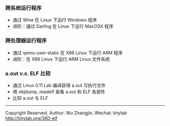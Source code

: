 
### 跨系统运行程序

* 通过 Wine 在 Linux 下运行 Windows 程序
* 进阶：通过 Darling 在 Linux 下运行 MacOSX 程序

### 跨处理器运行程序

* 通过 qemu-user-static 在 X86 Linux 下运行 ARM 程序
* 进阶：在 X86 Linux 下运行 ARM Linux 文件系统

### a.out v.s. ELF 比较

* 通过 Linux 0.11 Lab 编译获得 a.out 可执行文件
* 用 objdump, readelf 查看 a.out 和 ELF 各部件
* 比较 a.out 与 ELF

---
Copyright Reserved, Author: Wu Zhangjin, Wechat: tinylab
<http://tinylab.org/360-elf>
